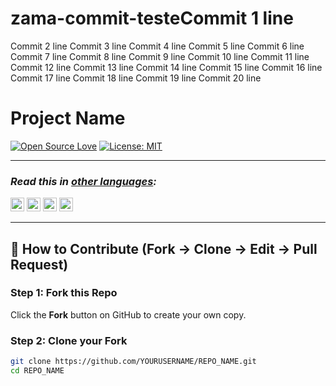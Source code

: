 # zama-commit-testeCommit 1 line
Commit 2 line
Commit 3 line
Commit 4 line
Commit 5 line
Commit 6 line
Commit 7 line
Commit 8 line
Commit 9 line
Commit 10 line
Commit 11 line
Commit 12 line
Commit 13 line
Commit 14 line
Commit 15 line
Commit 16 line
Commit 17 line
Commit 18 line
Commit 19 line
Commit 20 line

# Project Name

[![Open Source Love](https://firstcontributions.github.io/open-source-badges/badges/open-source-v1/open-source.svg)](https://github.com/firstcontributions/open-source-badges)
[![License: MIT](https://img.shields.io/badge/License-MIT-green.svg)](https://opensource.org/licenses/MIT)

---

### _Read this in [other languages](translations/Translations.md):_

<kbd>[<img title="English" alt="English" src="https://cdn.statically.io/gh/hjnilsson/country-flags/master/svg/gb.svg" width="22">](translations/README_EN.md)</kbd>
<kbd>[<img title="Español" alt="Español" src="https://cdn.statically.io/gh/hjnilsson/country-flags/master/svg/es.svg" width="22">](translations/README_ES.md)</kbd>
<kbd>[<img title="Français" alt="Français" src="https://cdn.statically.io/gh/hjnilsson/country-flags/master/svg/fr.svg" width="22">](translations/README_FR.md)</kbd>
<kbd>[<img title="বাংলা" alt="বাংলা" src="https://cdn.statically.io/gh/hjnilsson/country-flags/master/svg/bd.svg" width="22">](translations/README_BN.md)</kbd>

---

## 🚀 How to Contribute (Fork → Clone → Edit → Pull Request)

### Step 1: Fork this Repo
Click the **Fork** button on GitHub to create your own copy.

### Step 2: Clone your Fork
```bash
git clone https://github.com/YOURUSERNAME/REPO_NAME.git
cd REPO_NAME

